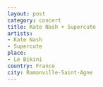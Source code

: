 ```yaml
---
layout: post
category: concert
title: Kate Nash + Supercute
artists: 
- Kate Nash
- Supercute
place: 
- Le Bikini
country: France
city: Ramonville-Saint-Agne
---
```


